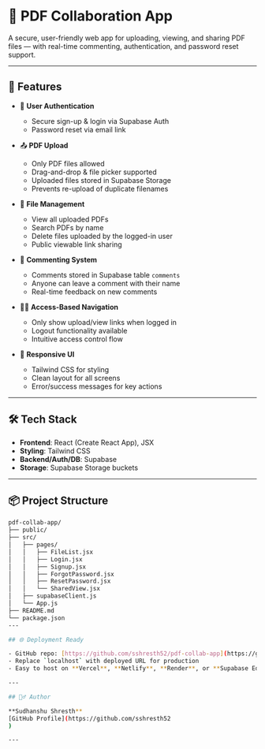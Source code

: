 # 📄 PDF Collaboration App

A secure, user-friendly web app for uploading, viewing, and sharing PDF files — with real-time commenting, authentication, and password reset support.

---

## 🚀 Features

- 🔐 **User Authentication**
  - Secure sign-up & login via Supabase Auth
  - Password reset via email link

- 📤 **PDF Upload**
  - Only PDF files allowed
  - Drag-and-drop & file picker supported
  - Uploaded files stored in Supabase Storage
  - Prevents re-upload of duplicate filenames

- 📁 **File Management**
  - View all uploaded PDFs
  - Search PDFs by name
  - Delete files uploaded by the logged-in user
  - Public viewable link sharing

- 💬 **Commenting System**
  - Comments stored in Supabase table `comments`
  - Anyone can leave a comment with their name
  - Real-time feedback on new comments

- 🧑‍💼 **Access-Based Navigation**
  - Only show upload/view links when logged in
  - Logout functionality available
  - Intuitive access control flow

- 🎨 **Responsive UI**
  - Tailwind CSS for styling
  - Clean layout for all screens
  - Error/success messages for key actions

---

## 🛠️ Tech Stack

- **Frontend**: React (Create React App), JSX
- **Styling**: Tailwind CSS
- **Backend/Auth/DB**: Supabase
- **Storage**: Supabase Storage buckets

---

## 📦 Project Structure

```bash
pdf-collab-app/
├── public/
├── src/
│   ├── pages/
│   │   ├── FileList.jsx
│   │   ├── Login.jsx
│   │   ├── Signup.jsx
│   │   ├── ForgotPassword.jsx
│   │   ├── ResetPassword.jsx
│   │   └── SharedView.jsx
│   ├── supabaseClient.js
│   └── App.js
├── README.md
└── package.json
---

## 🌐 Deployment Ready

- GitHub repo: [https://github.com/sshresth52/pdf-collab-app](https://github.com/sshresth52/pdf-collab-app)
- Replace `localhost` with deployed URL for production
- Easy to host on **Vercel**, **Netlify**, **Render**, or **Supabase Edge Functions**

---

## 🙋‍♂️ Author

**Sudhanshu Shresth**  
[GitHub Profile](https://github.com/sshresth52
)

---

